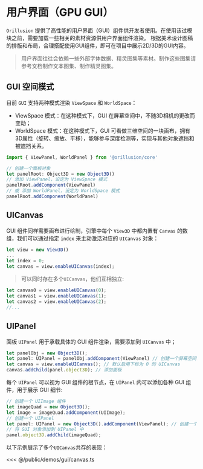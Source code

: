 # 用户界面（GPU GUI）

`Orillusion` 提供了高性能的用户界面（GUI）组件供开发者使用。在使用该过模块之前，需要加载一些相关的素材资源供用户界面组件渲染。
根据美术设计图稿的排版和布局，合理搭配使用GUI组件，即可在项目中展示2D/3D的GUI内容。

> 用户界面往往会依赖一些外部字体数据、精灵图集等素材。制作这些图集请参考文档制作文本图集、制作精灵图集。

## GUI 空间模式

目前 `GUI` 支持两种模式渲染 `ViewSpace` 和 `WorldSpace`：

- ViewSpace 模式：在这种模式下，GUI 在屏幕空间中，不随3D相机的更改而变动；
- WorldSpace 模式：在这种模式下，GUI 可看做三维空间的一块画布，拥有3D属性（旋转、缩放、平移），能够参与深度检测等，实现与其他对象遮挡和被遮挡关系。

```ts
import { ViewPanel, WorldPanel } from '@orillusion/core'

// 创建一个面板对象
let panelRoot: Object3D = new Object3D()
// 添加 ViewPanel，设定为 ViewSpace 模式
panelRoot.addComponent(ViewPanel)
// 或 添加 WorldPanel，设定为 WorldSpace 模式
panelRoot.addComponent(WorldPanel)
```

## UICanvas

GUI 组件同样需要画布进行绘制，引擎中每个 `View3D` 中都内置有 `Canvas` 的数组，我们可以通过指定 `index` 来主动激活对应的 `UICanvas` 对象：

```ts
let view = new View3D()
...
let index = 0;
let canvas = view.enableUICanvas(index);
```

> 可以同时存在多个`UICanvas`，他们互相独立:

```ts
let canvas0 = view.enableUICanvas(0);
let canvas1 = view.enableUICanvas(1);
let canvas2 = view.enableUICanvas(2);
//...
```

## UIPanel

面板 `UIPanel` 用于承载具体的 GUI 组件渲染，需要添加到 `UICanvas` 中；
```ts
let panelObj = new Object3D();
let panel: UIPanel = panelObj.addComponent(ViewPanel) // 创建一个屏幕空间面板组件
let canvas = view.enableUICanvas(); // 默认启用下标为 0 的 UICanvas
canvas.addChild(panel.object3D); // 添加面板
```

每个 `UIPanel` 可以视为 GUI 组件的根节点，在 `UIPanel` 内可以添加各种 GUI 组件，用于展示 GUI 细节:

```ts
// 创建一个 UIImage 组件
let imageQuad = new Object3D();
let image = imageQuad.addComponent(UIImage);
// 创建一个 UIPanel
let panel: UIPanel = new Object3D().addComponent(ViewPanel); // 创建一个屏幕空间面板组件
// 将 GUI 对象添加到 UIPanel 中
panel.object3D.addChild(imageQuad);
```

以下示例展示了多个`UICanvas`共存的表现：

<Demo :height="500" src="/demos/gui/canvas.ts"></Demo>

<<< @/public/demos/gui/canvas.ts
